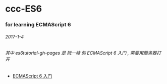 # ccc-ES6

### for learning ECMAScript 6

###### 2017-1-4

###### 其中 es6tutorial-gh-pages 是 阮一峰 的 ECMAScript 6 入门 , 需要用服务器打开

- [ECMAScript 6 入门](http://es6.ruanyifeng.com/)